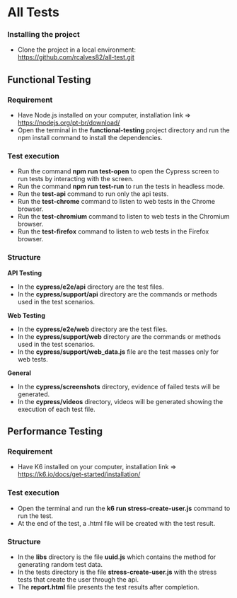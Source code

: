 # All Tests

### Installing the project
- Clone the project in a local environment: https://github.com/rcalves82/all-test.git

## Functional Testing

### Requirement 
- Have Node.js installed on your computer, installation link => https://nodejs.org/pt-br/download/
- Open the terminal in the **functional-testing** project directory and run the npm install command to install the dependencies.

### Test execution
- Run the command **npm run test-open** to open the Cypress screen to run tests by interacting with the screen.
- Run the command **npm run test-run** to run the tests in headless mode.
- Run the **test-api** command to run only the api tests.
- Run the **test-chrome** command to listen to web tests in the Chrome browser.
- Run the **test-chromium** command to listen to web tests in the Chromium browser.
- Run the **test-firefox** command to listen to web tests in the Firefox browser.

### Structure

**API Testing**
- In the **cypress/e2e/api** directory are the test files.
- In the **cypress/support/api** directory are the commands or methods used in the test scenarios.

**Web Testing**
- In the **cypress/e2e/web** directory are the test files.
- In the **cypress/support/web** directory are the commands or methods used in the test scenarios.
- In the **cypress/support/web_data.js** file are the test masses only for web tests.

**General**
- In the **cypress/screenshots** directory, evidence of failed tests will be generated.
- In the **cypress/videos** directory, videos will be generated showing the execution of each test file.

## Performance Testing

### Requirement 
- Have K6 installed on your computer, installation link => https://k6.io/docs/get-started/installation/

### Test execution

- Open the terminal and run the **k6 run stress-create-user.js** command to run the test.
- At the end of the test, a .html file will be created with the test result.

### Structure
- In the **libs** directory is the file **uuid.js** which contains the method for generating random test data.
- In the tests directory is the file **stress-create-user.js** with the stress tests that create the user through the api.
- The **report.html** file presents the test results after completion.

